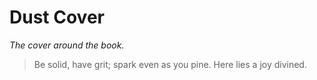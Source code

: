 # Dust Cover
_The cover around the book._

> Be solid, have grit;
> spark even as you pine.
> Here lies a joy divined.
